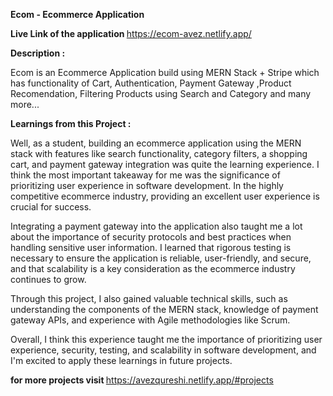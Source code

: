 <b style="font-weight:bolder,font-size:2rem" >Ecom - Ecommerce Application</b>

<b style="font-weight:bold" >Live Link of the application </b>https://ecom-avez.netlify.app/

<b style="font-weight:bolder,font-size:2rem" > Description  :</b>

Ecom is an Ecommerce Application build using MERN Stack + Stripe which has functionality of Cart, Authentication, Payment Gateway ,Product Recomendation, Filtering Products using Search and Category and many more...

<b style="font-weight:bolder,font-size:2rem" > Learnings from this Project : </b>

Well, as a student, building an ecommerce application using the MERN stack with features like search functionality, category filters, a shopping cart, and payment gateway integration was quite the learning experience. I think the most important takeaway for me was the significance of prioritizing user experience in software development. In the highly competitive ecommerce industry, providing an excellent user experience is crucial for success.

Integrating a payment gateway into the application also taught me a lot about the importance of security protocols and best practices when handling sensitive user information. I learned that rigorous testing is necessary to ensure the application is reliable, user-friendly, and secure, and that scalability is a key consideration as the ecommerce industry continues to grow.

Through this project, I also gained valuable technical skills, such as understanding the components of the MERN stack, knowledge of payment gateway APIs, and experience with Agile methodologies like Scrum.

Overall, I think this experience taught me the importance of prioritizing user experience, security, testing, and scalability in software development, and I'm excited to apply these learnings in future projects.

<b style="font-weight:bold" >for more projects visit </b> https://avezqureshi.netlify.app/#projects
